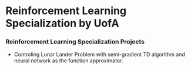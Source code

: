 # Reinforcement Learning Specialization by UofA
### Reinforcement Learning Specialization Projects
- Controling Lunar Lander Problem with semi-gradient TD algorithm and neural network as the function approximator.
